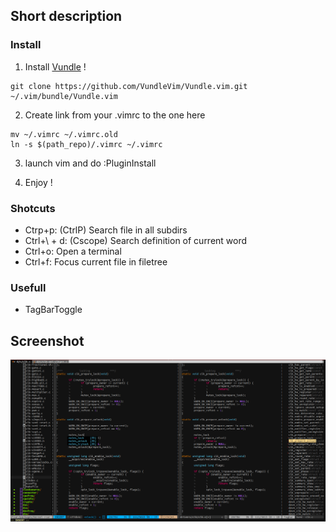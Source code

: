 ## Short description

### Install

1) Install [Vundle](https://github.com/VundleVim/Vundle.vim) !

```
git clone https://github.com/VundleVim/Vundle.vim.git ~/.vim/bundle/Vundle.vim
```

2) Create link from your .vimrc to the one here

```
mv ~/.vimrc ~/.vimrc.old
ln -s $(path_repo)/.vimrc ~/.vimrc
```

3) launch vim and do :PluginInstall<cr>

4) Enjoy !

### Shotcuts

 - Ctrp+p: (CtrlP) Search file in all subdirs
 - Ctrl+\\ + d: (Cscope) Search definition of current word
 - Ctrl+o: Open a terminal
 - Ctrl+f: Focus current file in filetree

### Usefull
 - TagBarToggle

## Screenshot

![Screenshot1](images/screenshot.png)
